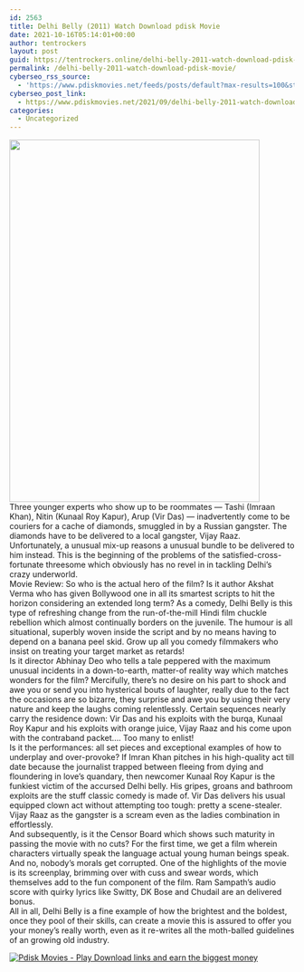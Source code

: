 ```yaml
---
id: 2563
title: Delhi Belly (2011) Watch Download pdisk Movie
date: 2021-10-16T05:14:01+00:00
author: tentrockers
layout: post
guid: https://tentrockers.online/delhi-belly-2011-watch-download-pdisk-movie/
permalink: /delhi-belly-2011-watch-download-pdisk-movie/
cyberseo_rss_source:
  - 'https://www.pdiskmovies.net/feeds/posts/default?max-results=100&start-index=401'
cyberseo_post_link:
  - https://www.pdiskmovies.net/2021/09/delhi-belly-2011-watch-download-pdisk.html
categories:
  - Uncategorized
---
```

<div class="separator">
  <a href="https://1.bp.blogspot.com/-jJwfrbZcl_I/YUV6LXTGlzI/AAAAAAAAAM8/4Xd236FNrEoj7-vx4IrIS0vXxyn2jByJwCLcBGAsYHQ/s1500/Delhi%2BBelly%2B%25282011%2529%2BWatch%2BDownload%2Bpdisk%2BMovie.jpg" imageanchor="1"><img loading="lazy" border="0" data-original-height="1500" data-original-width="1038" height="640" src="https://1.bp.blogspot.com/-jJwfrbZcl_I/YUV6LXTGlzI/AAAAAAAAAM8/4Xd236FNrEoj7-vx4IrIS0vXxyn2jByJwCLcBGAsYHQ/w442-h640/Delhi%2BBelly%2B%25282011%2529%2BWatch%2BDownload%2Bpdisk%2BMovie.jpg" width="442" /></a>
</div>

<div>
  <span>Three younger experts who show up to be roommates &#8212; Tashi (Imraan Khan), Nitin (Kunaal Roy Kapur), Arup (Vir Das) &#8212; inadvertently come to be couriers for a cache of diamonds, smuggled in by a Russian gangster. The diamonds have to be delivered to a local gangster, Vijay Raaz. Unfortunately, a unusual mix-up reasons a unusual bundle to be delivered to him instead. This is the beginning of the problems of the satisfied-cross-fortunate threesome which obviously has no revel in in tackling Delhi&#8217;s crazy underworld.</span>
</div>

<div>
  <span>Movie Review: So who is the actual hero of the film? Is it author Akshat Verma who has given Bollywood one in all its smartest scripts to hit the horizon considering an extended long term? As a comedy, Delhi Belly is this type of refreshing change from the run-of-the-mill Hindi film chuckle rebellion which almost continually borders on the juvenile. The humour is all situational, superbly woven inside the script and by no means having to depend on a banana peel skid. Grow up all you comedy filmmakers who insist on treating your target market as retards!</span>
</div>

<div>
  <span>Is it director Abhinay Deo who tells a tale peppered with the maximum unusual incidents in a down-to-earth, matter-of reality way which matches wonders for the film? Mercifully, there&#8217;s no desire on his part to shock and awe you or send you into hysterical bouts of laughter, really due to the fact the occasions are so bizarre, they surprise and awe you by using their very nature and keep the laughs coming relentlessly. Certain sequences nearly carry the residence down: Vir Das and his exploits with the burqa, Kunaal Roy Kapur and his exploits with orange juice, Vijay Raaz and his come upon with the contraband packet&#8230;. Too many to enlist!</span>
</div>

<div>
  <span>Is it the performances: all set pieces and exceptional examples of how to underplay and over-provoke? If Imran Khan pitches in his high-quality act till date because the journalist trapped between fleeing from dying and floundering in love&#8217;s quandary, then newcomer Kunaal Roy Kapur is the funkiest victim of the accursed Delhi belly. His gripes, groans and bathroom exploits are the stuff classic comedy is made of. Vir Das delivers his usual equipped clown act without attempting too tough: pretty a scene-stealer. Vijay Raaz as the gangster is a scream even as the ladies combination in effortlessly.</span>
</div>

<div>
  <span>And subsequently, is it the Censor Board which shows such maturity in passing the movie with no cuts? For the first time, we get a film wherein characters virtually speak the language actual young human beings speak. And no, nobody&#8217;s morals get corrupted. One of the highlights of the movie is its screenplay, brimming over with cuss and swear words, which themselves add to the fun component of the film. Ram Sampath&#8217;s audio score with quirky lyrics like Switty, DK Bose and Chudail are an delivered bonus.</span>
</div>

<div>
  <span>All in all, Delhi Belly is a fine example of how the brightest and the boldest, once they pool of their skills, can create a movie this is assured to offer you your money&#8217;s really worth, even as it re-writes all the moth-balled guidelines of an growing old industry.</span>
</div>

[![](https://1.bp.blogspot.com/-KJZYdQTn3nw/YS8VdIdXMyI/AAAAAAAAaw4/BR8dsGkpxw0T8C_4G4ALfMA7cP79KN3kwCLcBGAsYHQ/w400-h58/play_download_buttuons-removebg-preview.png "Pdisk Movies - Play Download links and earn the biggest money")](https://kofilink.com/1/bnYybDYxMDAxNGM5?dn=1)
